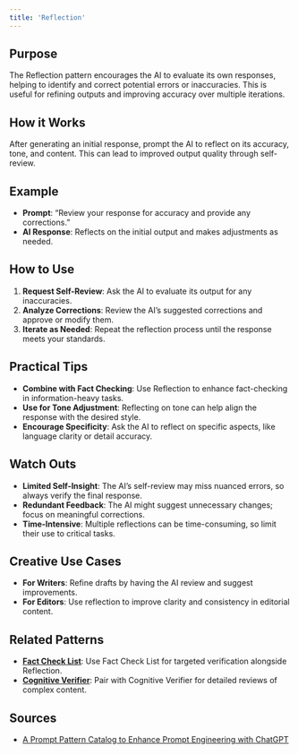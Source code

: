 ```yaml
---
title: 'Reflection'
---
```


## Purpose
The Reflection pattern encourages the AI to evaluate its own responses, helping to identify and correct potential errors or inaccuracies. This is useful for refining outputs and improving accuracy over multiple iterations.

## How it Works
After generating an initial response, prompt the AI to reflect on its accuracy, tone, and content. This can lead to improved output quality through self-review.

## Example
- **Prompt**: “Review your response for accuracy and provide any corrections.”
- **AI Response**: Reflects on the initial output and makes adjustments as needed.

## How to Use
1. **Request Self-Review**: Ask the AI to evaluate its output for any inaccuracies.
2. **Analyze Corrections**: Review the AI’s suggested corrections and approve or modify them.
3. **Iterate as Needed**: Repeat the reflection process until the response meets your standards.

## Practical Tips
- **Combine with Fact Checking**: Use Reflection to enhance fact-checking in information-heavy tasks.
- **Use for Tone Adjustment**: Reflecting on tone can help align the response with the desired style.
- **Encourage Specificity**: Ask the AI to reflect on specific aspects, like language clarity or detail accuracy.

## Watch Outs
- **Limited Self-Insight**: The AI’s self-review may miss nuanced errors, so always verify the final response.
- **Redundant Feedback**: The AI might suggest unnecessary changes; focus on meaningful corrections.
- **Time-Intensive**: Multiple reflections can be time-consuming, so limit their use to critical tasks.

## Creative Use Cases
- **For Writers**: Refine drafts by having the AI review and suggest improvements.
- **For Editors**: Use reflection to improve clarity and consistency in editorial content.

## Related Patterns
- **[Fact Check List](../fact-check-list)**: Use Fact Check List for targeted verification alongside Reflection.
- **[Cognitive Verifier](../cognitive-verifier)**: Pair with Cognitive Verifier for detailed reviews of complex content.

## Sources
- [A Prompt Pattern Catalog to Enhance Prompt Engineering with ChatGPT](https://arxiv.org/pdf/2302.11382)